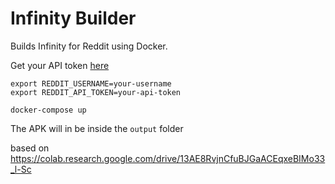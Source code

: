 # Infinity Builder

Builds Infinity for Reddit using Docker.

Get your API token [here](https://old.reddit.com/prefs/apps/)

```shell
export REDDIT_USERNAME=your-username
export REDDIT_API_TOKEN=your-api-token

docker-compose up
```

The APK will in be inside the `output` folder

based on https://colab.research.google.com/drive/13AE8RvjnCfuBJGaACEqxeBIMo33_l-Sc
